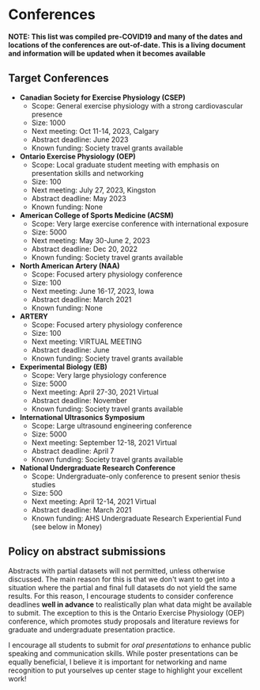 # Conferences

**NOTE: This list was compiled pre-COVID19 and many of the dates and locations of the conferences are out-of-date. This is a living document and information will be updated when it becomes available**

## Target Conferences

* **Canadian Society for Exercise Physiology (CSEP)**
    * Scope: General exercise physiology with a strong cardiovascular presence
    * Size: 1000
    * Next meeting: Oct 11-14, 2023, Calgary
    * Abstract deadline: June 2023
    * Known funding: Society travel grants available
* **Ontario Exercise Physiology (OEP)**
    * Scope: Local graduate student meeting with emphasis on presentation skills and networking
    * Size: 100
    * Next meeting: July 27, 2023, Kingston
    * Abstract deadline: May 2023
    * Known funding: None
* **American College of Sports Medicine (ACSM)**
    * Scope: Very large exercise conference with international exposure
    * Size: 5000
    * Next meeting: May 30-June 2, 2023
    * Abstract deadline: Dec 20, 2022
    * Known funding: Society travel grants available
* **North American Artery (NAA)**
    * Scope: Focused artery physiology conference
    * Size: 100
    * Next meeting: June 16-17, 2023, Iowa
    * Abstract deadline: March 2021
    * Known funding: None
* **ARTERY**
    * Scope: Focused artery physiology conference
    * Size: 100
    * Next meeting: VIRTUAL MEETING
    * Abstract deadline: June
    * Known funding: Society travel grants available
* **Experimental Biology (EB)**
    * Scope: Very large physiology conference
    * Size: 5000
    * Next meeting: April 27-30, 2021 Virtual
    * Abstract deadline: November
    * Known funding: Society travel grants available
* **International Ultrasonics Symposium**
    * Scope: Large ultrasound engineering conference
    * Size: 5000
    * Next meeting: September 12-18, 2021 Virtual
    * Abstract deadline: April 7
    * Known funding: Society travel grants available
* **National Undergraduate Research Conference**
    * Scope: Undergraduate-only conference to present senior thesis studies
    * Size: 500
    * Next meeting: April 12-14, 2021 Virtual
    * Abstract deadline: March 2021
    * Known funding: AHS Undergraduate Research Experiential Fund (see below in Money)

## Policy on abstract submissions
Abstracts with partial datasets will not permitted, unless otherwise discussed. The main reason for this is that we don't want to get into a situation where the partial and final full datasets do not yield the same results. For this reason, I encourage students to consider conference deadlines **well in advance** to realistically plan what data might be available to submit. The exception to this is the Ontario Exercise Physiology (OEP) conference, which promotes study proposals and literature reviews for graduate and undergraduate presentation practice.

I encourage all students to submit for *oral presentations* to enhance public speaking and communication skills. While poster presentations can be equally beneficial, I believe it is important for networking and name recognition to put yourselves up center stage to highlight your excellent work!
